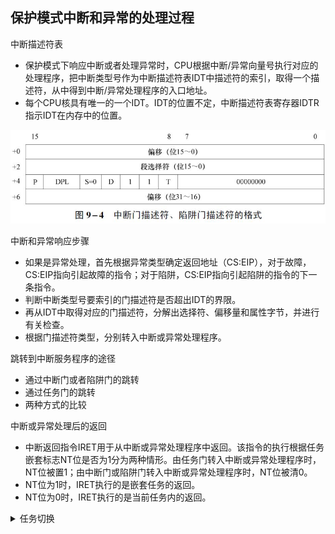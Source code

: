 ## 保护模式中断和异常的处理过程

中断描述符表

- 保护模式下响应中断或者处理异常时，CPU根据中断/异常向量号执行对应的处理程序，把中断类型号作为中断描述符表IDT中描述符的索引，取得一个描述符，从中得到中断/异常处理程序的入口地址。
- 每个CPU核具有唯一的一个IDT。IDT的位置不定，中断描述符表寄存器IDTR指示IDT在内存中的位置。

![中断门描述符格式](中断门描述符格式.png)

中断和异常响应步骤

- 如果是异常处理，首先根据异常类型确定返回地址（CS:EIP），对于故障，CS:EIP指向引起故障的指令；对于陷阱，CS:EIP指向引起陷阱的指令的下一条指令。
- 判断中断类型号要索引的门描述符是否超出IDT的界限。
- 再从IDT中取得对应的门描述符，分解出选择符、偏移量和属性字节，并进行有关检查。
- 根据门描述符类型，分别转入中断或异常处理程序。

跳转到中断服务程序的途径

- 通过中断门或者陷阱门的跳转
- 通过任务门的跳转
- 两种方式的比较

中断或异常处理后的返回

- 中断返回指令IRET用于从中断或异常处理程序中返回。该指令的执行根据任务嵌套标志NT位是否为1分为两种情形。由任务门转入中断或异常处理程序时，NT位被置1；由中断门或陷阱门转入中断或异常处理程序时，NT位被清0。
- NT位为1时，IRET执行的是嵌套任务的返回。
- NT位为0时，IRET执行的是当前任务内的返回。

<details>
<summary>任务切换</summary>

![任务内相同特权级的转移](任务内相同特权级的转移.png)
</details>